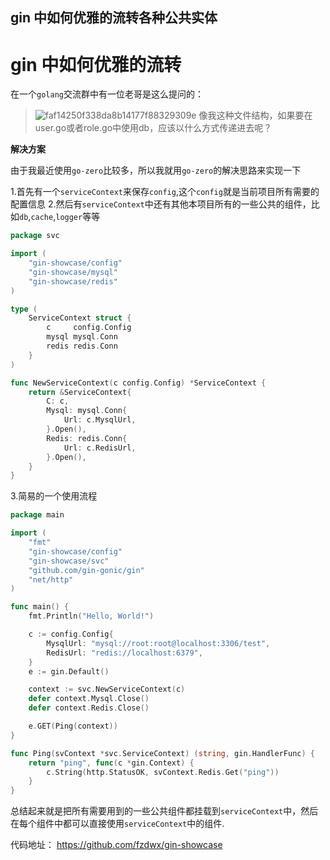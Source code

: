 ## gin 中如何优雅的流转各种公共实体

# gin 中如何优雅的流转

在一个`golang`交流群中有一位老哥是这么提问的：

> ![faf14250f338da8b14177f88329309e](https://user-images.githubusercontent.com/65269574/177026447-1b625c1a-99f3-4549-9447-dd068a333dae.jpg)
> 像我这种文件结构，如果要在user.go或者role.go中使用db，应该以什么方式传递进去呢？


**解决方案**

由于我最近使用`go-zero`比较多，所以我就用`go-zero`的解决思路来实现一下

1.首先有一个`serviceContext`来保存`config`,这个`config`就是当前项目所有需要的配置信息
2.然后有`serviceContext`中还有其他本项目所有的一些公共的组件，比如`db`,`cache`,`logger`等等

```go
package svc

import (
	"gin-showcase/config"
	"gin-showcase/mysql"
	"gin-showcase/redis"
)

type (
	ServiceContext struct {
		c     config.Config
		mysql mysql.Conn
		redis redis.Conn
	}
)

func NewServiceContext(c config.Config) *ServiceContext {
	return &ServiceContext{
		C: c,
		Mysql: mysql.Conn{
			Url: c.MysqlUrl,
		}.Open(),
		Redis: redis.Conn{
			Url: c.RedisUrl,
		}.Open(),
	}
}
```

3.简易的一个使用流程

```go
package main

import (
	"fmt"
	"gin-showcase/config"
	"gin-showcase/svc"
	"github.com/gin-gonic/gin"
	"net/http"
)

func main() {
	fmt.Println("Hello, World!")

	c := config.Config{
		MysqlUrl: "mysql://root:root@localhost:3306/test",
		RedisUrl: "redis://localhost:6379",
	}
	e := gin.Default()

	context := svc.NewServiceContext(c)
	defer context.Mysql.Close()
	defer context.Redis.Close()

	e.GET(Ping(context))
}

func Ping(svContext *svc.ServiceContext) (string, gin.HandlerFunc) {
	return "ping", func(c *gin.Context) {
		c.String(http.StatusOK, svContext.Redis.Get("ping"))
	}
}
```

总结起来就是把所有需要用到的一些公共组件都挂载到`serviceContext`中，然后在每个组件中都可以直接使用`serviceContext`中的组件.

代码地址： https://github.com/fzdwx/gin-showcase